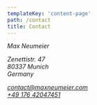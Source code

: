 ```yaml
---
templateKey: 'content-page'
path: /contact
title: Contact
---
```

<address>
    <p>
        Max Neumeier
    </p>
    <p>
        Zenettistr. 47<br />
        80337 Munich<br />
        Germany
    </p>
    <p>
        <a href="mailto:contact@maxneumeier.com">contact@maxneumeier.com</a><br />
        <a href="tel:+4917642047451">+49 176 42047451</a>
    </p>
</address>

